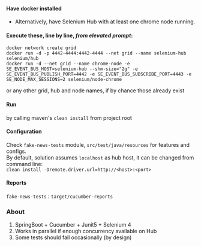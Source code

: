 #### Have docker installed
  - Alternatively, have Selenium Hub with at least one chrome node running.
#### Execute these, line by line, *from elevated prompt*:
`docker network create grid`\
`docker run -d -p 4442-4444:4442-4444 --net grid --name selenium-hub selenium/hub`\
`docker run -d --net grid --name chrome-node -e SE_EVENT_BUS_HOST=selenium-hub --shm-size="2g" -e SE_EVENT_BUS_PUBLISH_PORT=4442 -e SE_EVENT_BUS_SUBSCRIBE_PORT=4443 -e SE_NODE_MAX_SESSIONS=2 selenium/node-chrome`

or any other grid, hub and node names, if by chance those already exist

#### Run
by calling maven's `clean install` from project root

#### Configuration
Check `fake-news-tests` module, `src/test/java/resources` for features and configs.\
By default, solution assumes `localhost` as hub host, it can be changed from command line:\
`clean install -Dremote.driver.url=http://<host>:<port>`

#### Reports
`fake-news-tests` : `target/cucumber-reports`

### About
1. SpringBoot + Cucumber + Junit5 + Selenium 4
2. Works in parallel if enough concurrency available on Hub
3. Some tests should fail occasionally (by design)